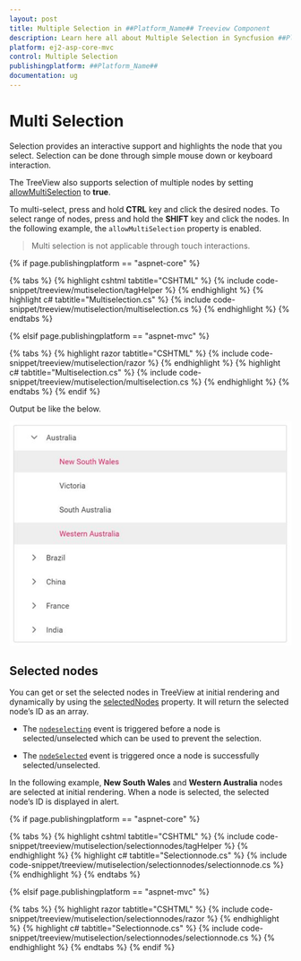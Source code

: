 ```yaml
---
layout: post
title: Multiple Selection in ##Platform_Name## Treeview Component
description: Learn here all about Multiple Selection in Syncfusion ##Platform_Name## Treeview component of Syncfusion Essential JS 2 and more.
platform: ej2-asp-core-mvc
control: Multiple Selection
publishingplatform: ##Platform_Name##
documentation: ug
---
```



# Multi Selection

Selection provides an interactive support and highlights the node that you select. Selection can be done through simple mouse down or keyboard interaction.

The TreeView also supports selection of multiple nodes by setting [allowMultiSelection](https://help.syncfusion.com/cr/aspnetcore-js2/Syncfusion.EJ2~Syncfusion.EJ2.Navigations.TreeView~AllowMultiSelection.html) to **true**.

To multi-select, press and hold **CTRL** key and click the desired nodes. To select range of nodes, press and hold the **SHIFT** key and click the nodes.
In the following example, the `allowMultiSelection` property is enabled.

> Multi selection is not applicable through touch interactions.

{% if page.publishingplatform == "aspnet-core" %}

{% tabs %}
{% highlight cshtml tabtitle="CSHTML" %}
{% include code-snippet/treeview/mutiselection/tagHelper %}
{% endhighlight %}
{% highlight c# tabtitle="Multiselection.cs" %}
{% include code-snippet/treeview/mutiselection/multiselection.cs %}
{% endhighlight %}
{% endtabs %}

{% elsif page.publishingplatform == "aspnet-mvc" %}

{% tabs %}
{% highlight razor tabtitle="CSHTML" %}
{% include code-snippet/treeview/mutiselection/razor %}
{% endhighlight %}
{% highlight c# tabtitle="Multiselection.cs" %}
{% include code-snippet/treeview/mutiselection/multiselection.cs %}
{% endhighlight %}
{% endtabs %}
{% endif %}



Output be like the below.

![TreeView Sample](./images/multiselect.PNG)

## Selected nodes

You can get or set the selected nodes in TreeView at initial rendering and dynamically by using the [selectedNodes](https://help.syncfusion.com/cr/aspnetcore-js2/Syncfusion.EJ2~Syncfusion.EJ2.Navigations.TreeView~SelectedNodes.html) property. It will return the selected node’s ID as an array.

* The [`nodeselecting`](https://help.syncfusion.com/cr/aspnetcore-js2/Syncfusion.EJ2~Syncfusion.EJ2.Navigations.TreeView~NodeSelecting.html) event is triggered before a node is selected/unselected which can be used to prevent the selection.

* The [`nodeSelected`](https://help.syncfusion.com/cr/aspnetcore-js2/Syncfusion.EJ2~Syncfusion.EJ2.Navigations.TreeView~NodeSelected.html) event is triggered once a node is successfully selected/unselected.

In the following example, **New South Wales** and **Western Australia** nodes are selected at initial rendering. When a node is selected, the selected node’s ID is displayed in alert.

{% if page.publishingplatform == "aspnet-core" %}

{% tabs %}
{% highlight cshtml tabtitle="CSHTML" %}
{% include code-snippet/treeview/mutiselection/selectionnodes/tagHelper %}
{% endhighlight %}
{% highlight c# tabtitle="Selectionnode.cs" %}
{% include code-snippet/treeview/mutiselection/selectionnodes/selectionnode.cs %}
{% endhighlight %}
{% endtabs %}

{% elsif page.publishingplatform == "aspnet-mvc" %}

{% tabs %}
{% highlight razor tabtitle="CSHTML" %}
{% include code-snippet/treeview/mutiselection/selectionnodes/razor %}
{% endhighlight %}
{% highlight c# tabtitle="Selectionnode.cs" %}
{% include code-snippet/treeview/mutiselection/selectionnodes/selectionnode.cs %}
{% endhighlight %}
{% endtabs %}
{% endif %}


